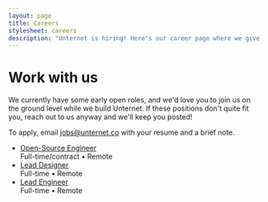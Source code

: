 ```yaml
---
layout: page
title: Careers
stylesheet: careers
description: "Unternet is hiring! Here's our career page where we give you open roles for this remote-first AI tech company."
---
```


# Work with us

We currently have some early open roles, and we'd love you to join us on the ground level while we build Unternet. If these positions don't quite fit you, reach out to us anyway and we'll keep you posted!

To apply, email <a href="mailto:jobs@unternet.co">jobs@unternet.co</a> with your resume and a brief note.

- [Open-Source Engineer](/careers/open-source-engineer)\
  Full-time/contract • Remote
- [Lead Designer](/careers/lead-designer)\
  Full-time • Remote
- [Lead Engineer](/careers/lead-engineer)\
  Full-time • Remote
